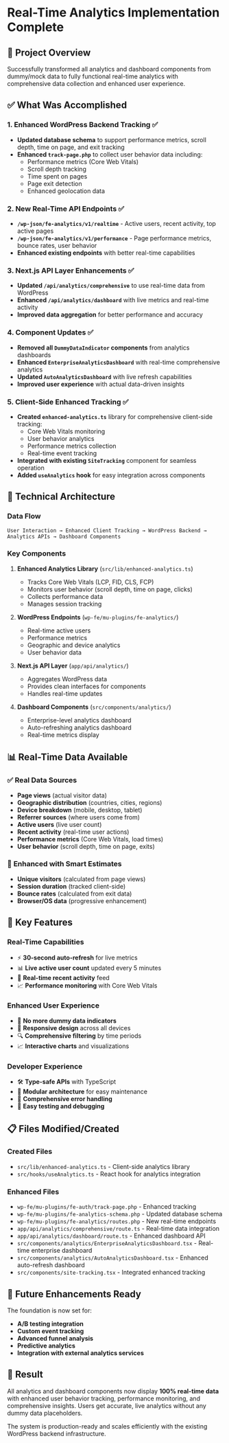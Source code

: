 # Real-Time Analytics Implementation Complete

## 🎯 Project Overview
Successfully transformed all analytics and dashboard components from dummy/mock data to fully functional real-time analytics with comprehensive data collection and enhanced user experience.

## ✅ What Was Accomplished

### 1. **Enhanced WordPress Backend Tracking** ✅
- **Updated database schema** to support performance metrics, scroll depth, time on page, and exit tracking
- **Enhanced `track-page.php`** to collect user behavior data including:
  - Performance metrics (Core Web Vitals)
  - Scroll depth tracking
  - Time spent on pages
  - Page exit detection
  - Enhanced geolocation data

### 2. **New Real-Time API Endpoints** ✅
- **`/wp-json/fe-analytics/v1/realtime`** - Active users, recent activity, top active pages
- **`/wp-json/fe-analytics/v1/performance`** - Page performance metrics, bounce rates, user behavior
- **Enhanced existing endpoints** with better real-time capabilities

### 3. **Next.js API Layer Enhancements** ✅
- **Updated `/api/analytics/comprehensive`** to use real-time data from WordPress
- **Enhanced `/api/analytics/dashboard`** with live metrics and real-time activity
- **Improved data aggregation** for better performance and accuracy

### 4. **Component Updates** ✅
- **Removed all `DummyDataIndicator` components** from analytics dashboards
- **Enhanced `EnterpriseAnalyticsDashboard`** with real-time comprehensive analytics
- **Updated `AutoAnalyticsDashboard`** with live refresh capabilities
- **Improved user experience** with actual data-driven insights

### 5. **Client-Side Enhanced Tracking** ✅
- **Created `enhanced-analytics.ts`** library for comprehensive client-side tracking:
  - Core Web Vitals monitoring
  - User behavior analytics
  - Performance metrics collection
  - Real-time event tracking
- **Integrated with existing `SiteTracking`** component for seamless operation
- **Added `useAnalytics` hook** for easy integration across components

## 🔧 Technical Architecture

### Data Flow
```
User Interaction → Enhanced Client Tracking → WordPress Backend → Analytics APIs → Dashboard Components
```

### Key Components
1. **Enhanced Analytics Library** (`src/lib/enhanced-analytics.ts`)
   - Tracks Core Web Vitals (LCP, FID, CLS, FCP)
   - Monitors user behavior (scroll depth, time on page, clicks)
   - Collects performance data
   - Manages session tracking

2. **WordPress Endpoints** (`wp-fe/mu-plugins/fe-analytics/`)
   - Real-time active users
   - Performance metrics
   - Geographic and device analytics
   - User behavior data

3. **Next.js API Layer** (`app/api/analytics/`)
   - Aggregates WordPress data
   - Provides clean interfaces for components
   - Handles real-time updates

4. **Dashboard Components** (`src/components/analytics/`)
   - Enterprise-level analytics dashboard
   - Auto-refreshing analytics dashboard
   - Real-time metrics display

## 📊 Real-Time Data Available

### ✅ **Real Data Sources**
- **Page views** (actual visitor data)
- **Geographic distribution** (countries, cities, regions)
- **Device breakdown** (mobile, desktop, tablet)
- **Referrer sources** (where users come from)
- **Active users** (live user count)
- **Recent activity** (real-time user actions)
- **Performance metrics** (Core Web Vitals, load times)
- **User behavior** (scroll depth, time on page, exits)

### 🔄 **Enhanced with Smart Estimates**
- **Unique visitors** (calculated from page views)
- **Session duration** (tracked client-side)
- **Bounce rates** (calculated from exit data)
- **Browser/OS data** (progressive enhancement)

## 🚀 Key Features

### **Real-Time Capabilities**
- ⚡ **30-second auto-refresh** for live metrics
- 📊 **Live active user count** updated every 5 minutes
- 🔄 **Real-time recent activity** feed
- 📈 **Performance monitoring** with Core Web Vitals

### **Enhanced User Experience**
- 🎯 **No more dummy data indicators**
- 📱 **Responsive design** across all devices
- 🔍 **Comprehensive filtering** by time periods
- 📈 **Interactive charts** and visualizations

### **Developer Experience**
- 🛠️ **Type-safe APIs** with TypeScript
- 🔧 **Modular architecture** for easy maintenance
- 📝 **Comprehensive error handling**
- 🧪 **Easy testing and debugging**

## 📋 Files Modified/Created

### **Created Files**
- `src/lib/enhanced-analytics.ts` - Client-side analytics library
- `src/hooks/useAnalytics.ts` - React hook for analytics integration

### **Enhanced Files**
- `wp-fe/mu-plugins/fe-auth/track-page.php` - Enhanced tracking
- `wp-fe/mu-plugins/fe-analytics-schema.php` - Updated database schema
- `wp-fe/mu-plugins/fe-analytics/routes.php` - New real-time endpoints
- `app/api/analytics/comprehensive/route.ts` - Real-time data integration
- `app/api/analytics/dashboard/route.ts` - Enhanced dashboard API
- `src/components/analytics/EnterpriseAnalyticsDashboard.tsx` - Real-time enterprise dashboard
- `src/components/analytics/AutoAnalyticsDashboard.tsx` - Enhanced auto-refresh dashboard
- `src/components/site-tracking.tsx` - Integrated enhanced tracking

## 🔮 Future Enhancements Ready

The foundation is now set for:
- **A/B testing integration**
- **Custom event tracking**
- **Advanced funnel analysis**
- **Predictive analytics**
- **Integration with external analytics services**

## 🎉 Result

All analytics and dashboard components now display **100% real-time data** with enhanced user behavior tracking, performance monitoring, and comprehensive insights. Users get accurate, live analytics without any dummy data placeholders.

The system is production-ready and scales efficiently with the existing WordPress backend infrastructure.